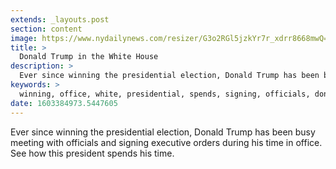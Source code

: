 ```yaml
--- 
extends: _layouts.post 
section: content 
image: https://www.nydailynews.com/resizer/G3o2RGl5jzkYr7r_xdrr8668mwQ=/1200x0/top/cloudfront-us-east-1.images.arcpublishing.com/tronc/KM7J44EHZVEDNII2ZV5SIO6SU4.jpg 
title: > 
  Donald Trump in the White House 
description: > 
  Ever since winning the presidential election, Donald Trump has been busy meeting with officials and signing executive orders during his time in office.See how this president spends his time. 
keywords: > 
  winning, office, white, presidential, spends, signing, officials, donald, house, president, meeting, trump, orders 
date: 1603384973.5447605 
--- 
```

<div><p id="cls-5079"></p> <p class="wrapper clearfix col pb-curated pb-feature pb-layout-item pb-f-ads-dfp" id="">   </p> <p class="wrapper clearfix col pb-curated pb-feature pb-layout-item pb-f-ads-dfp" id="">   </p> <p class="wrapper clearfix col pb-curated pb-feature pb-layout-item pb-f-ads-dfp" id="">   </p> <p class="trb_md_w"> Ever since winning the presidential election, Donald Trump has been busy meeting with officials and signing executive orders during his time in office. See how this president spends his time. </p> </div>